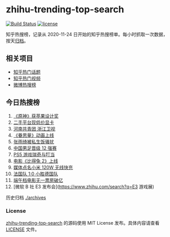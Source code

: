# zhihu-trending-top-search

[![Build Status](https://github.com/justjavac/zhihu-trending-top-search/workflows/ci/badge.svg?branch=main)](https://github.com/justjavac/zhihu-trending-top-search/actions)
[![license](https://img.shields.io/github/license/justjavac/zhihu-trending-top-search)](https://github.com/justjavac/zhihu-trending-top-search/blob/main/LICENSE)

知乎热搜榜，记录从 2020-11-24 日开始的知乎热搜榜单。每小时抓取一次数据，按天[归档](./archives)。

## 相关项目

- [知乎热门话题](https://github.com/justjavac/zhihu-trending-hot-questions)
- [知乎热门视频](https://github.com/justjavac/zhihu-trending-hot-video)
- [微博热搜榜](https://github.com/justjavac/weibo-trending-hot-search)

## 今日热搜榜

<!-- BEGIN -->
<!-- 最后更新时间 Wed Jun 16 2021 07:05:54 GMT+0800 (China Standard Time) -->

1. [《原神》获苹果设计奖](https://www.zhihu.com/search?q=原神)
2. [二手平台现低价显卡](https://www.zhihu.com/search?q=显卡)
3. [河南共青团 浙江卫视](https://www.zhihu.com/search?q=浙江卫视抄袭)
4. [《眷思量》动画上线](https://www.zhihu.com/search?q=眷思量)
5. [张雨绮被私生饭骚扰](https://www.zhihu.com/search?q=张雨绮)
6. [中国男足晋级 12 强赛](https://www.zhihu.com/search?q=中国男足)
7. [PS5 游戏瑞奇与叮当](https://www.zhihu.com/search?q=瑞奇与叮当)
8. [电影《比得兔 2》上线](https://www.zhihu.com/search?q=比得兔2)
9. [媒体点名小米 120W 无线快充](https://www.zhihu.com/search?q=小米快充)
10. [法国队 1:0 小胜德国队](https://www.zhihu.com/search?q=德法大战)
11. [端午档电影无一票房破亿](https://www.zhihu.com/search?q=端午档票房)
12. [微软 B 社 E3 发布会](https://www.zhihu.com/search?q=E3 游戏展)

<!-- END -->

历史归档 [./archives](./archives)

### License

[zhihu-trending-top-search](https://github.com/justjavac/zhihu-trending-top-search)
的源码使用 MIT License 发布。具体内容请查看 [LICENSE](./LICENSE) 文件。
